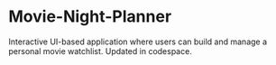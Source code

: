 # Movie-Night-Planner
Interactive UI-based application where users can build and manage a personal movie watchlist.
Updated in codespace.

